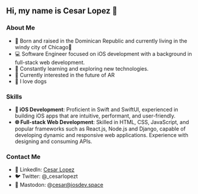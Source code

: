## Hi, my name is Cesar Lopez 🐧

### About Me
* 🌴 Born and raised in the Dominican Republic and currently living in the windy city of Chicago🍃
* 💻 Software Engineer focused on iOS development with a background in full-stack web development.
* 🌱 Constantly learning and exploring new technologies.
* 🥽 Currently interested in the future of AR
* 🐶 I love dogs

### Skills
* **📱 iOS Development**: Proficient in Swift and SwiftUI, experienced in building iOS apps that are intuitive, performant, and user-friendly.
* **🌐 Full-stack Web Development**: Skilled in HTML, CSS, JavaScript, and popular frameworks such as React.js, Node.js and Django, capable of developing dynamic and responsive web applications. Experience with designing and consuming APIs.

### Contact Me
* 💼 LinkedIn: [Cesar Lopez](https://www.linkedin.com/in/cesarlopezt/)
* 🐦 Twitter: @_cesarlopezt
* 🐘 Mastodon: @cesar@iosdev.space
